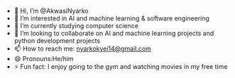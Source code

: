 - 👋 Hi, I’m @AkwasiNyarko
- 👀 I’m interested in AI and machine learning & software engineering 
- 🌱 I’m currently studying computer science
- 💞️ I’m looking to collaborate on AI and machine learning projects and python development projects
- 📫 How to reach me: nyarkokyei14@gmail.com
- 😄 Pronouns:He/him
- ⚡ Fun fact: I enjoy going to the gym and watching movies in my free time

<!---
AkwasiNyarko/AkwasiNyarko is a ✨ special ✨ repository because its `README.md` (this file) appears on your GitHub profile.
You can click the Preview link to take a look at your changes.
--->
